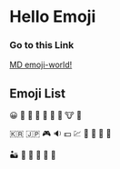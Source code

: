 # Hello Emoji

### Go to this Link
[MD emoji-world!](https://github.com/markdown-it/markdown-it-emoji/blob/master/lib/data/full.json)
## Emoji List

:grinning:
:bone:
:boy:
:bug:
:ant:
:bee:
:whale:
:cow:
:ox:

:kr:
:jp:
:video_game:
:sound:
:dollar:
:chart:
:soap:
:sponge:
:bus:
:train:

:desert:
:volcano:
:rice:
:curry:
:ice_cream:
:potato:
